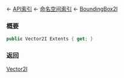 ← [API索引](Api-Index) ← [命名空间索引](Namespace-Index) ← [BoundingBox2I](VRageMath.BoundingBox2I)

### 概要

```csharp
public Vector2I Extents { get; }
```

### 返回

[Vector2I](VRageMath.Vector2I)

